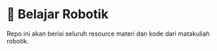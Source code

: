# 🚀 Belajar Robotik

Repo ini akan berisi seluruh resource materi dan kode dari matakuliah robotik.
